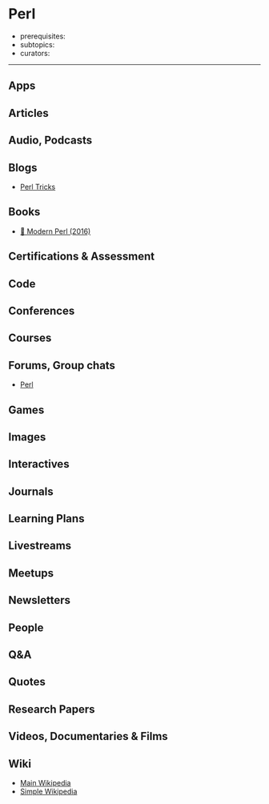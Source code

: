 # Perl

- prerequisites:
- subtopics:
- curators:

------

## Apps

## Articles

## Audio, Podcasts

## Blogs

- [Perl Tricks](http://perltricks.com/)

## Books

- [📖 Modern Perl (2016)](http://modernperlbooks.com/books/modern_perl_2016/index.html)


## Certifications & Assessment

## Code

## Conferences

## Courses

## Forums, Group chats

- [Perl](https://www.reddit.com/r/perl/)

## Games

## Images

## Interactives

## Journals

## Learning Plans

## Livestreams

## Meetups

## Newsletters

## People

## Q&A

## Quotes

## Research Papers

## Videos, Documentaries & Films

## Wiki
- [Main Wikipedia](https://en.wikipedia.org/wiki/Perl)
- [Simple Wikipedia](https://simple.wikipedia.org/wiki/Perl)
